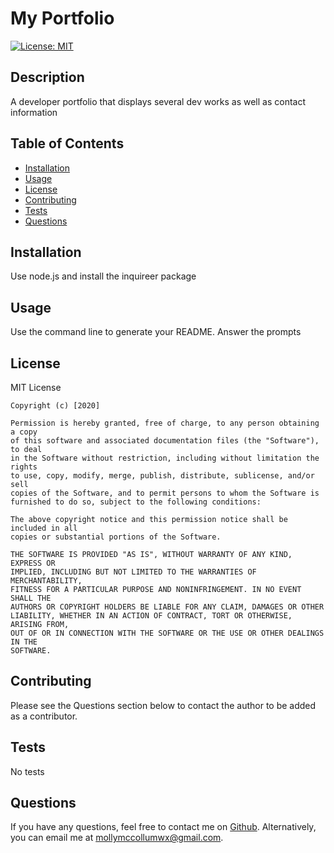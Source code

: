 
# My Portfolio
[![License: MIT](https://img.shields.io/badge/License-MIT-yellow.svg)](https://opensource.org/licenses/MIT)

## Description
A developer portfolio that displays several dev works as well as contact information


## Table of Contents
* [Installation](#Installation)
* [Usage](#Usage)
* [License](#License)
* [Contributing](#Contributing)
* [Tests](#Tests)
* [Questions](#Questions)

## Installation
Use node.js and install the inquireer package

## Usage 
Use the command line to generate your README. Answer the prompts

## License
MIT License

    Copyright (c) [2020]
    
    Permission is hereby granted, free of charge, to any person obtaining a copy
    of this software and associated documentation files (the "Software"), to deal
    in the Software without restriction, including without limitation the rights
    to use, copy, modify, merge, publish, distribute, sublicense, and/or sell
    copies of the Software, and to permit persons to whom the Software is
    furnished to do so, subject to the following conditions:
    
    The above copyright notice and this permission notice shall be included in all
    copies or substantial portions of the Software.
    
    THE SOFTWARE IS PROVIDED "AS IS", WITHOUT WARRANTY OF ANY KIND, EXPRESS OR
    IMPLIED, INCLUDING BUT NOT LIMITED TO THE WARRANTIES OF MERCHANTABILITY,
    FITNESS FOR A PARTICULAR PURPOSE AND NONINFRINGEMENT. IN NO EVENT SHALL THE
    AUTHORS OR COPYRIGHT HOLDERS BE LIABLE FOR ANY CLAIM, DAMAGES OR OTHER
    LIABILITY, WHETHER IN AN ACTION OF CONTRACT, TORT OR OTHERWISE, ARISING FROM,
    OUT OF OR IN CONNECTION WITH THE SOFTWARE OR THE USE OR OTHER DEALINGS IN THE
    SOFTWARE.

## Contributing
Please see the Questions section below to contact the author to be added as a contributor.


## Tests
No tests

## Questions
If you have any questions, feel free to contact me on [Github](https://www.github.com/mollymccollumwx).
Alternatively, you can email me at mollymccollumwx@gmail.com.
  
